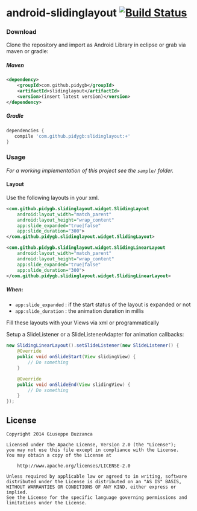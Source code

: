 android-slidinglayout   [![Build Status](https://travis-ci.org/PiDyGB/android-slidinglayout.svg?branch=master)](https://travis-ci.org/PiDyGB/android-slidinglayout)
===============

### Download

Clone the repository and import as Android Library in eclipse or grab via maven or gradle:

##### Maven
```xml
<dependency>
    <groupId>com.github.pidygb</groupId>
    <artifactId>slidinglayout</artifactId>
    <version>(insert latest version)</version>
</dependency>
```
##### Gradle
```groovy
dependencies {
   compile 'com.github.pidygb:slidinglayout:+'
}
```
### Usage

*For a working implementation of this project see the `sample/` folder.*

#### Layout

Use the following layouts in your xml.

```xml
<com.github.pidygb.slidinglayout.widget.SlidingLayout
    android:layout_width="match_parent"
    android:layout_height="wrap_content"
    app:slide_expanded="true|false"
    app:slide_duration="300">
</com.github.pidygb.slidinglayout.widget.SlidingLayout>
```

```xml
<com.github.pidygb.slidinglayout.widget.SlidingLinearLayout
    android:layout_width="match_parent"
    android:layout_height="wrap_content"
    app:slide_expanded="true|false"
    app:slide_duration="300">
</com.github.pidygb.slidinglayout.widget.SlidingLinearLayout>
```
    
##### When:

* `app:slide_expanded` : if the start status of the layout is expanded or not
* `app:slide_duration` : the animation duration in millis

Fill these layouts with your Views via xml or programmatically

Setup a SlideListener or a SlideListenerAdapter for animation callbacks:

```java
new SlidingLinearLayout().setSlideListener(new SlideListener() {
    @Override
    public void onSlideStart(View slidingView) {
        // Do something
    }

    @Override
    public void onSlideEnd(View slidingView) {
        // Do something
    }
});
```

## License

    Copyright 2014 Giuseppe Buzzanca

    Licensed under the Apache License, Version 2.0 (the "License");
    you may not use this file except in compliance with the License.
    You may obtain a copy of the License at

        http://www.apache.org/licenses/LICENSE-2.0

    Unless required by applicable law or agreed to in writing, software
    distributed under the License is distributed on an "AS IS" BASIS,
    WITHOUT WARRANTIES OR CONDITIONS OF ANY KIND, either express or implied.
    See the License for the specific language governing permissions and
    limitations under the License.
